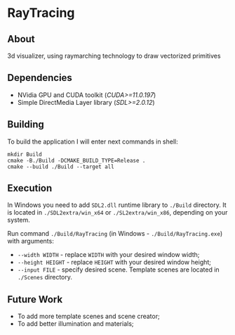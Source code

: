 # RayTracing

## About
3d visualizer, using raymarching technology to draw vectorized primitives

## Dependencies

* NVidia GPU and CUDA toolkit (*CUDA>=11.0.197*)
* Simple DirectMedia Layer library (*SDL>=2.0.12*)

## Building

To build the application I will enter next commands in shell:

    mkdir Build
    cmake -B./Build -DCMAKE_BUILD_TYPE=Release .
    cmake --build ./Build --target all

## Execution

In Windows you need to add `SDL2.dll` runtime library to `./Build` directory.
It is located in `./SDL2extra/win_x64` or `./SL2extra/win_x86`, depending on your system.

Run command `./Build/RayTracing` (in Windows - `./Build/RayTracing.exe`) with arguments:
* `--width WIDTH` - replace `WIDTH` with your desired window width;
* `--height HEIGHT` - replace `HEIGHT` with your desired window height;
* `--input FILE` - specify desired scene. Template scenes are located in `./Scenes` directory.

## Future Work

* To add more template scenes and scene creator;
* To add better illumination and materials;
